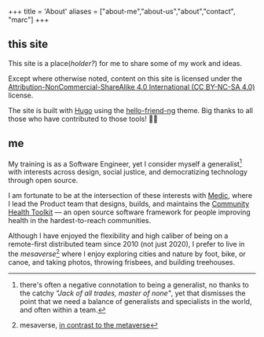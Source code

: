 +++
title = 'About'
aliases = ["about-me","about-us","about","contact", "marc"]
+++

## this site

This site is a place(*holder?*) for me to share some of my work and ideas.

Except where otherwise noted, content on this site is licensed under the [Attribution-NonCommercial-ShareAlike 4.0 International (CC BY-NC-SA 4.0)](https://creativecommons.org/licenses/by-nc-sa/4.0/) license.

The site is built with [Hugo](http://gohugo.io) using the [hello-friend-ng](https://github.com/rhazdon/hugo-theme-hello-friend-ng) theme. Big thanks to all those who have contributed to those tools! 🙌🏽

## me

My training is as a Software Engineer, yet I consider myself a generalist[^generalist] with interests across design, social justice, and democratizing technology through open source. 

I am fortunate to be at the intersection of these interests with [Medic](https://medic.org), where I lead the Product team that designs, builds, and maintains the [Community Health Toolkit](https://communityhealthtoolkit.org) — an open source software framework for people improving health in the hardest-to-reach communities. 

Although I have enjoyed the flexibility and high caliber of being on a remote-first distributed team since 2010 (not just 2020), I prefer to live in the *mesaverse*[^mesaverse] where I enjoy exploring cities and nature by foot, bike, or canoe, and taking photos, throwing frisbees, and building treehouses.

[^generalist]: there's often a negative connotation to being a generalist, no thanks to the catchy *"Jack of all trades, master of none"*, yet that dismisses the point that we need a balance of generalists and specialists in the world, and often within a team.
[^mesaverse]: mesaverse, [in contrast to the metaverse](https://medium.com/the-infinite-universe/awakening-from-the-metaverse-148ede48d72d)
